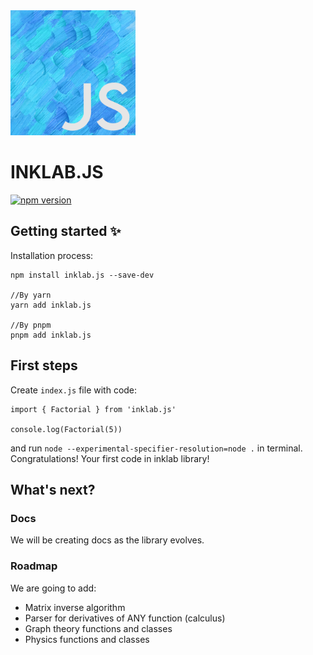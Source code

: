 <img src="logo.png" width="200" />
<h1>INKLAB.JS</h1>

[![npm version](https://badge.fury.io/js/inklab.js.svg)](https://badge.fury.io/js/inklab.js)

## Getting started ✨

Installation process:

```//By npm
npm install inklab.js --save-dev

//By yarn
yarn add inklab.js

//By pnpm
pnpm add inklab.js
```

## First steps

Create `index.js` file with code:

```
import { Factorial } from 'inklab.js'

console.log(Factorial(5))
```

and run `node --experimental-specifier-resolution=node .` in terminal.
Congratulations! Your first code in inklab library!

## What's next?

### Docs

We will be creating docs as the library evolves.

### Roadmap

We are going to add:

- Matrix inverse algorithm
- Parser for derivatives of ANY function (calculus)
- Graph theory functions and classes
- Physics functions and classes
